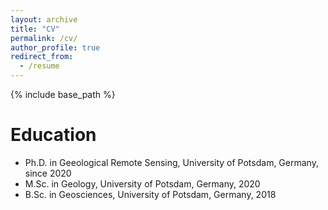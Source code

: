 ```yaml
---
layout: archive
title: "CV"
permalink: /cv/
author_profile: true
redirect_from:
  - /resume
---
```


{% include base_path %}

Education
======
* Ph.D. in Geeological Remote Sensing, University of Potsdam, Germany, since 2020
* M.Sc. in Geology, University of Potsdam, Germany, 2020
* B.Sc. in Geosciences, University of Potsdam, Germany, 2018



